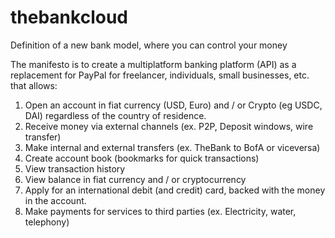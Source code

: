 # thebankcloud

Definition of a new bank model, where you can control your money

The manifesto is to create a multiplatform banking platform (API) as a replacement for PayPal for freelancer, individuals, small businesses, etc. that allows:
 
1. Open an account in fiat currency (USD, Euro) and / or Crypto (eg USDC, DAI) regardless of the country of residence.
2. Receive money via external channels (ex. P2P, Deposit windows, wire transfer)
3. Make internal and external transfers (ex. TheBank to BofA or viceversa)
4. Create account book (bookmarks for quick transactions)
5. View transaction history
6. View balance in fiat currency and / or cryptocurrency
7. Apply for an international debit (and credit) card, backed with the money in the account.
8. Make payments for services to third parties (ex. Electricity, water, telephony)
